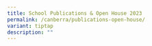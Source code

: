 ```yaml
---
title: School Publications & Open House 2023
permalink: /canberra/publications-open-house/
variant: tiptap
description: ""
---
```

